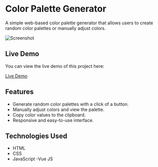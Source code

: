 # Color Palette Generator

A simple web-based color palette generator that allows users to create random color palettes or manually adjust colors.

![Screenshot](Screenshot.png)
## Live Demo

You can view the live demo of this project here:

[Live Demo](https://qghazal2.github.io/Color-Palette-Generator/)

## Features

- Generate random color palettes with a click of a button.
- Manually adjust colors and view the palette.
- Copy color values to the clipboard.
- Responsive and easy-to-use interface.

## Technologies Used

- HTML
- CSS
- JavaScript
-Vue JS
